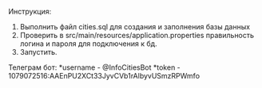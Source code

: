 Инструкция:
1. Выполнить файл cities.sql для создания и заполнения базы данных
2. Проверить в src/main/resources/application.properties правильность логина и пароля для подключения к бд.
3. Запустить.

Телеграм бот:
*username - @InfoCitiesBot
*token - 1079072516:AAEnPU2XCt33JyvCVb1rAlbyvUSmzRPWmfo
